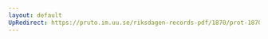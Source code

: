 ```yaml
---
layout: default
UpRedirect: https://pruto.im.uu.se/riksdagen-records-pdf/1870/prot-1870--fk--421/prot-1870--fk--421_050.pdf
---
```

